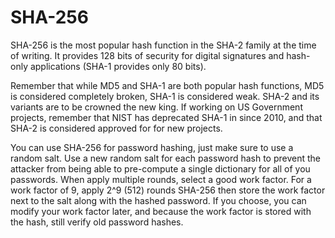 # SHA-256

SHA-256 is the most popular hash function in the SHA-2 family at the time of writing. It provides 128 bits of security for digital signatures and hash-only applications (SHA-1 provides only 80 bits).

Remember that while MD5 and SHA-1 are both popular hash functions, MD5 is considered completely broken, SHA-1 is considered weak. SHA-2 and its variants are to be crowned the new king. If working on US Government projects, remember that NIST has deprecated SHA-1 in since 2010, and that SHA-2 is considered approved for for new projects.

You can use SHA-256 for password hashing, just make sure to use a random salt. Use a new random salt for each password hash to prevent the attacker from being able to pre-compute a single dictionary for all of you passwords. When apply multiple rounds, select a good work factor. For a work factor of 9, apply 2^9 (512) rounds SHA-256 then store the work factor next to the salt along with the hashed password. If you choose, you can modify your work factor later, and because the work factor is stored with the hash, still verify old password hashes.
